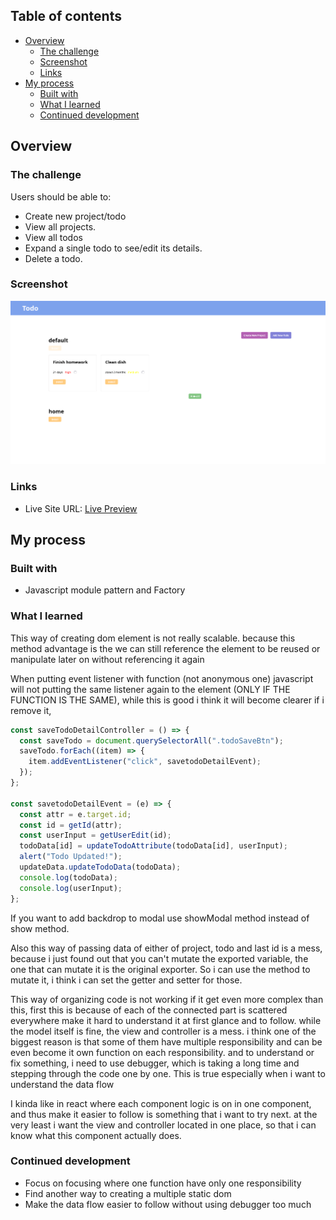 ## Table of contents

- [Overview](#overview)
  - [The challenge](#the-challenge)
  - [Screenshot](#screenshot)
  - [Links](#links)
- [My process](#my-process)
  - [Built with](#built-with)
  - [What I learned](#what-i-learned)
  - [Continued development](#continued-development)

## Overview

### The challenge

Users should be able to:

- Create new project/todo
- View all projects.
- View all todos
- Expand a single todo to see/edit its details.
- Delete a todo.

### Screenshot

![](./src/asset/todoodin-ui.png)

### Links

- Live Site URL: [Live Preview](https://azanra.github.io/odin-todo//)

## My process

### Built with

- Javascript module pattern and Factory

### What I learned

This way of creating dom element is not really scalable. because this method advantage is the we can still reference the element to be reused or manipulate later on without referencing it again

When putting event listener with function (not anonymous one) javascript will not putting the same listener again to the element (ONLY IF THE FUNCTION IS THE SAME), while this is good i think it will become clearer if i remove it,

```js
const saveTodoDetailController = () => {
  const saveTodo = document.querySelectorAll(".todoSaveBtn");
  saveTodo.forEach((item) => {
    item.addEventListener("click", savetodoDetailEvent);
  });
};

const savetodoDetailEvent = (e) => {
  const attr = e.target.id;
  const id = getId(attr);
  const userInput = getUserEdit(id);
  todoData[id] = updateTodoAttribute(todoData[id], userInput);
  alert("Todo Updated!");
  updateData.updateTodoData(todoData);
  console.log(todoData);
  console.log(userInput);
};
```

If you want to add backdrop to modal use showModal method instead of show method.

Also this way of passing data of either of project, todo and last id is a mess, because i just found out that you can't mutate the exported variable, the one that can mutate it is the original exporter. So i can use the method to mutate it, i think i can set the getter and setter for those.

This way of organizing code is not working if it get even more complex than this, first this is because of each of the connected part is scattered everywhere make it hard to understand it at first glance and to follow. while the model itself is fine, the view and controller is a mess. i think one of the biggest reason is that some of them have multiple responsibility and can be even become it own function on each responsibility. and to understand or fix something, i need to use debugger, which is taking a long time and stepping through the code one by one. This is true especially when i want to understand the data flow

I kinda like in react where each component logic is on in one component, and thus make it easier to follow is something that i want to try next. at the very least i want the view and controller located in one place, so that i can know what this component actually does.

### Continued development

- Focus on focusing where one function have only one responsibility
- Find another way to creating a multiple static dom
- Make the data flow easier to follow without using debugger too much
